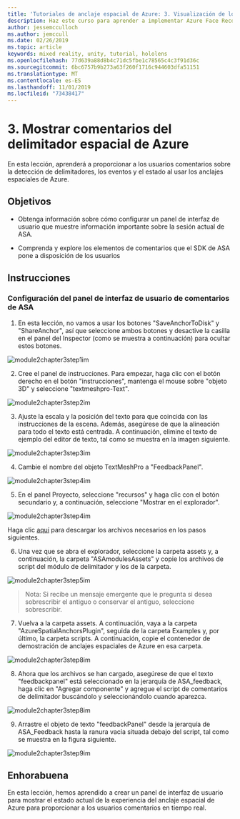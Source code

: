 ```yaml
---
title: 'Tutoriales de anclaje espacial de Azure: 3. Visualización de los comentarios del delimitador espacial de Azure'
description: Haz este curso para aprender a implementar Azure Face Recognition dentro de una aplicación de realidad mixta.
author: jessemcculloch
ms.author: jemccull
ms.date: 02/26/2019
ms.topic: article
keywords: mixed reality, unity, tutorial, hololens
ms.openlocfilehash: 77d639a88d8b4c71dc5fbe1c78565c4c3f91d36c
ms.sourcegitcommit: 6bc6757b9b273a63f260f1716c944603dfa51151
ms.translationtype: MT
ms.contentlocale: es-ES
ms.lasthandoff: 11/01/2019
ms.locfileid: "73438417"
---
```

# <a name="3-displaying-azure-spatial-anchor-feedback"></a>3. Mostrar comentarios del delimitador espacial de Azure

En esta lección, aprenderá a proporcionar a los usuarios comentarios sobre la detección de delimitadores, los eventos y el estado al usar los anclajes espaciales de Azure.

## <a name="objectives"></a>Objetivos

* Obtenga información sobre cómo configurar un panel de interfaz de usuario que muestre información importante sobre la sesión actual de ASA.

* Comprenda y explore los elementos de comentarios que el SDK de ASA pone a disposición de los usuarios

## <a name="instructions"></a>Instrucciones

### <a name="set-up-asa-feedback-ui-panel"></a>Configuración del panel de interfaz de usuario de comentarios de ASA

1. En esta lección, no vamos a usar los botones "SaveAnchorToDisk" y "ShareAnchor", así que seleccione ambos botones y desactive la casilla en el panel del Inspector (como se muestra a continuación) para ocultar estos botones.
   

![module2chapter3step1im](images/module2chapter3step1im.PNG)

2. Cree el panel de instrucciones. Para empezar, haga clic con el botón derecho en el botón "instrucciones", mantenga el mouse sobre "objeto 3D" y seleccione "textmeshpro-Text".

![module2chapter3step2im](images/module2chapter3step2im.PNG)

3. Ajuste la escala y la posición del texto para que coincida con las instrucciones de la escena. Además, asegúrese de que la alineación para todo el texto está centrada. A continuación, elimine el texto de ejemplo del editor de texto, tal como se muestra en la imagen siguiente.

![module2chapter3step3im](images/module2chapter3step3im.PNG)

4. Cambie el nombre del objeto TextMeshPro a "FeedbackPanel".
   

![module2chapter3step4im](images/module2chapter3step4im.PNG)

5. En el panel Proyecto, seleccione "recursos" y haga clic con el botón secundario y, a continuación, seleccione "Mostrar en el explorador".
   

![module2chapter3step4im](images/module2chapter3step5im.PNG)

Haga clic [aquí](https://onedrive.live.com/?authkey=%21ABXEC8PvyQu8Qd8&id=5B7335C4342BCB0E%21395636&cid=5B7335C4342BCB0E) para descargar los archivos necesarios en los pasos siguientes.

6. Una vez que se abra el explorador, seleccione la carpeta assets y, a continuación, la carpeta "ASAmodulesAssets" y copie los archivos de script del módulo de delimitador y los de la carpeta. 

![module2chapter3step5im](images/module2chapter3step6im.PNG)

> Nota: Si recibe un mensaje emergente que le pregunta si desea sobrescribir el antiguo o conservar el antiguo, seleccione sobrescribir.

7. Vuelva a la carpeta assets. A continuación, vaya a la carpeta "AzureSpatialAnchorsPlugin", seguida de la carpeta Examples y, por último, la carpeta scripts. A continuación, copie el contenedor de demostración de anclajes espaciales de Azure en esa carpeta. 

![module2chapter3step8im](images/module2chapter3step7im.PNG)

8. Ahora que los archivos se han cargado, asegúrese de que el texto "feedbackpanel" está seleccionado en la jerarquía de ASA_feedback, haga clic en "Agregar componente" y agregue el script de comentarios de delimitador buscándolo y seleccionándolo cuando aparezca. 

![module2chapter3step8im](images/module2chapter3step8im.PNG)

9. Arrastre el objeto de texto "feedbackPanel" desde la jerarquía de ASA_Feedback hasta la ranura vacía situada debajo del script, tal como se muestra en la figura siguiente. 

![module2chapter3step9im](images/module2chapter3step9im.PNG)

## <a name="congratulations"></a>Enhorabuena

En esta lección, hemos aprendido a crear un panel de interfaz de usuario para mostrar el estado actual de la experiencia del anclaje espacial de Azure para proporcionar a los usuarios comentarios en tiempo real.


